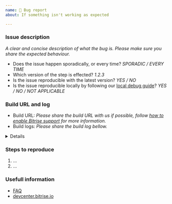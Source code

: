 ```yaml
---
name: 🐛 Bug report
about: If something isn't working as expected

---
```


### Issue description
_A clear and concise description of what the bug is. Please make sure you share the expected behaviour._

- Does the issue happen sporadically, or every time? _SPORADIC / EVERY TIME_
- Which version of the step is effected? _1.2.3_
- Is the issue reproducible with the latest version? _YES / NO_
- Is the issue reproducible locally by following our [local debug guide](https://devcenter.bitrise.io/troubleshooting/debugging-your-build-on-your-own-machine/)? _YES / NO / NOT APPLICABLE_


### Build URL and log
 - Build URL: _Please share the build URL with us if possible, follow [how to enable Bitrise support](https://devcenter.bitrise.io/troubleshooting/enabling-bitrise-support-user/) for more information._
 - Build logs: _Please share the build log bellow._

<details>
  <pre>
 [PLEASE PASTE THE CORRESPONDING PART OF THE BUILD LOG HERE] 
  </pre>
</details>

### Steps to reproduce
1. ...
2. ...

### Usefull information
- [FAQ](https://devcenter.bitrise.io/faq/faq-index/)
- [devcenter.bitrise.io](https://devcenter.bitrise.io/)
